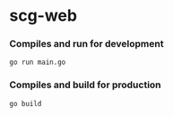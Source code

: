 # scg-web

### Compiles and run for development
```
go run main.go
```

### Compiles and build for production
```
go build
``` 

